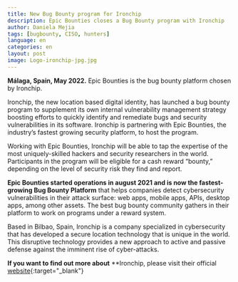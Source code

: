 ```yaml
---
title: New Bug Bounty program for Ironchip
description: Epic Bounties closes a Bug Bounty program with Ironchip
author: Daniela Mejia
tags: [bugbounty, CISO, hunters]
language: en
categories: en
layout: post
image: Logo-ironchip-jpg.jpg
---
```


**Málaga, Spain, May 2022.** Epic Bounties is the bug bounty platform chosen by Ironchip.

Ironchip, the new location based digital identity, has launched a bug bounty program to supplement its own internal vulnerability management strategy boosting efforts to quickly identify and remediate bugs and security vulnerabilities in its software. Ironchip is partnering with Epic Bounties, the industry’s fastest growing security platform, to host the program.

Working with Epic Bounties, Ironchip will be able to tap the expertise of the most uniquely-skilled hackers and security researchers in the world. Participants in the program will be eligible for a cash reward “bounty,” depending on the level of security risk they find and report.

**Epic Bounties started operations in august 2021 and is now the fastest-growing Bug Bounty Platform** that helps companies detect cybersecurity vulnerabilities in their attack surface: web apps, mobile apps, APIs, desktop apps, among other assets. The best bug bounty community gathers in their platform to work on programs under a reward system.

Based in Bilbao, Spain, Ironchip is a company specialized in cybersecurity that has developed a secure location technology that is unique in the world. This disruptive technology provides a new approach to active and passive defense against the imminent rise of cyber-attacks.

**If you want to find out more about** **Ironchip, please visit their official  [website](https://www.ironchip.com){:target="_blank"}
